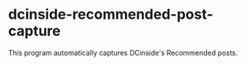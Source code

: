 # dcinside-recommended-post-capture
This program automatically captures DCinside's Recommended posts.

